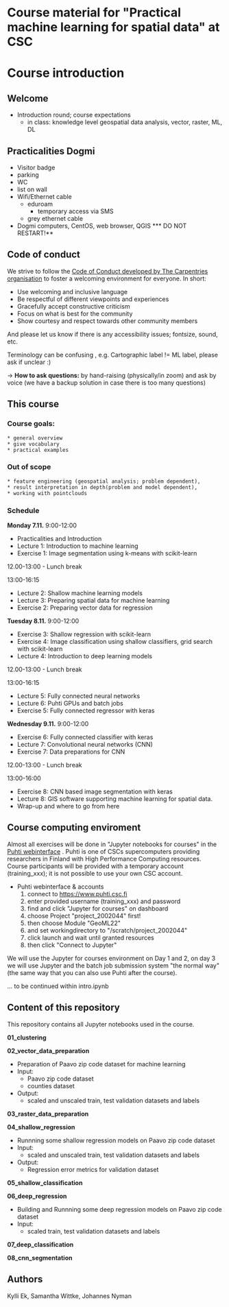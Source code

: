 # Course material for "Practical machine learning for spatial data" at CSC

# Course introduction

## Welcome 

* Introduction round; course expectations
    * in class: knowledge level geospatial data analysis, vector, raster, ML, DL

## Practicalities Dogmi

* Visitor badge
* parking
* WC
* list on wall
* Wifi/Ethernet cable
    * eduroam 
        * temporary access via SMS 
    * grey ethernet cable
* Dogmi computers, CentOS, web browser, QGIS
    *** DO NOT RESTART!**

## Code of conduct

We strive to follow the [Code of Conduct developed by The Carpentries organisation](https://docs.carpentries.org/topic_folders/policies/code-of-conduct.html) to foster a welcoming environment for everyone. In short:
- Use welcoming and inclusive language
- Be respectful of different viewpoints and experiences
- Gracefully accept constructive criticism
- Focus on what is best for the community
- Show courtesy and respect towards other community members

And please let us know if there is any accessibility issues; fontsize, sound, etc.

Terminology can be confusing , e.g. Cartographic label != ML label, please ask if unclear :)

-> **How to ask questions:** by hand-raising (physically/in zoom) and ask by voice (we have a backup solution in case there is too many questions)

## This course

### Course goals: 
    * general overview
    * give vocabulary
    * practical examples

### Out of scope
    * feature engineering (geospatial analysis; problem dependent),
    * result interpretation in depth(problem and model dependent),
    * working with pointclouds

### Schedule

**Monday 7.11.**
9:00-12:00
* Practicalities and Introduction 
* Lecture 1: Introduction to machine learning
* Exercise 1: Image segmentation using k-means with scikit-learn

12.00-13:00 - Lunch break

13:00-16:15
* Lecture 2: Shallow machine learning models
* Lecture 3: Preparing spatial data for machine learning
* Exercise 2: Preparing vector data for regression 

**Tuesday 8.11.**
9:00-12:00
* Exercise 3: Shallow regression with scikit-learn
* Exercise 4: Image classification using shallow classifiers, grid search with scikit-learn
* Lecture 4: Introduction to deep learning models

12.00-13:00 - Lunch break

13:00-16:15
* Lecture 5: Fully connected neural networks
* Lecture 6: Puhti GPUs and batch jobs
* Exercise 5: Fully connected regressor with keras

**Wednesday 9.11.**
9:00-12:00
* Exercise 6: Fully connected classifier with keras
* Lecture 7: Convolutional neural networks (CNN)
* Exercise 7: Data preparations for CNN

12.00-13:00 - Lunch break

13:00-16:00
* Exercise 8: CNN based image segmentation with keras
* Lecture 8: GIS software supporting machine learning for spatial data. 
* Wrap-up and where to go from here

## Course computing enviroment

Almost all exercises will be done in "Jupyter notebooks for courses" in the [Puhti webinterface](https://www.puhti.csc.fi) .
Puhti is one of CSCs supercomputers providing researchers in Finland with High Performance Computing resources.
Course participants will be provided with a temporary account (training_xxx); it is not possible to use your own CSC account. 

* Puhti webinterface & accounts
    1. connect to https://www.puhti.csc.fi
    2. enter provided username (training_xxx) and password 
    3. find and click "Jupyter for courses" on dashboard
    4. choose Project "project_2002044" first!
    5. then choose Module "GeoML22"
    6. and set workingdirectory to "/scratch/project_2002044"
    7. click launch and wait until granted resources
    8. then click "Connect to Jupyter" 

We will use the Jupyter for courses environment on Day 1 and 2, on day 3 we will use Jupyter and the batch job submission system "the normal way" (the same way that you can also use Puhti after the course).

... to be continued within intro.ipynb

## Content of this repository

This repository contains all Jupyter notebooks used in the course.

**01_clustering**

**02_vector_data_preparation**

* Preparation of Paavo zip code dataset for machine learning
* Input:
    * Paavo zip code dataset
    * counties dataset
* Output:
    * scaled and unscaled train, test validation datasets and labels

**03_raster_data_preparation**

**04_shallow_regression**

* Runnning some shallow regression models on Paavo zip code dataset
* Input:
    *  scaled and unscaled train, test validation datasets and labels
* Output:
    * Regression error metrics for validation dataset
    
**05_shallow_classification**

**06_deep_regression**

* Building and Runnning some deep regression models on Paavo zip code dataset
* Input:
    *  scaled train, test validation datasets and labels
    
**07_deep_classification**

**08_cnn_segmentation** 

## Authors
Kylli Ek, Samantha Wittke, Johannes Nyman
